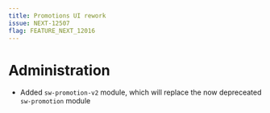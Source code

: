 ```yaml
---
title: Promotions UI rework
issue: NEXT-12507
flag: FEATURE_NEXT_12016
---
```

# Administration
*  Added `sw-promotion-v2` module, which will replace the now depreceated `sw-promotion` module
